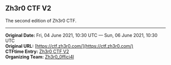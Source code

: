 ## Zh3r0 CTF V2

The second edition of Zh3r0 CTF.

---
**Original Date:** Fri, 04 June 2021, 10:30 UTC — Sun, 06 June 2021, 10:30 UTC<br>
**Original URL:** [https://ctf.zh3r0.com/](https://ctf.zh3r0.com/)<br>
**CTFtime Entry:** [Zh3r0 CTF V2](https://ctftime.org/event/1285)<br>
**Organizing Team:** [Zh3r0_0ffici4l](https://ctftime.org/team/116018)<br>
<!-- Official URL: https://ctf.zh3r0.com/-->